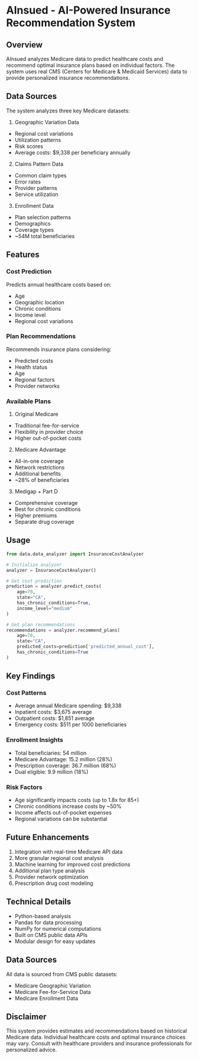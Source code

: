 # AInsued - AI-Powered Insurance Recommendation System

## Overview
AInsued analyzes Medicare data to predict healthcare costs and recommend optimal insurance plans based on individual factors. The system uses real CMS (Centers for Medicare & Medicaid Services) data to provide personalized insurance recommendations.

## Data Sources
The system analyzes three key Medicare datasets:

1. Geographic Variation Data
- Regional cost variations
- Utilization patterns
- Risk scores
- Average costs: $9,338 per beneficiary annually

2. Claims Pattern Data
- Common claim types
- Error rates
- Provider patterns
- Service utilization

3. Enrollment Data
- Plan selection patterns
- Demographics
- Coverage types
- ~54M total beneficiaries

## Features

### Cost Prediction
Predicts annual healthcare costs based on:
- Age
- Geographic location
- Chronic conditions
- Income level
- Regional cost variations

### Plan Recommendations
Recommends insurance plans considering:
- Predicted costs
- Health status
- Age
- Regional factors
- Provider networks

### Available Plans
1. Original Medicare
- Traditional fee-for-service
- Flexibility in provider choice
- Higher out-of-pocket costs

2. Medicare Advantage
- All-in-one coverage
- Network restrictions
- Additional benefits
- ~28% of beneficiaries

3. Medigap + Part D
- Comprehensive coverage
- Best for chronic conditions
- Higher premiums
- Separate drug coverage

## Usage

```python
from data.data_analyzer import InsuranceCostAnalyzer

# Initialize analyzer
analyzer = InsuranceCostAnalyzer()

# Get cost prediction
prediction = analyzer.predict_costs(
    age=70,
    state="CA",
    has_chronic_conditions=True,
    income_level="medium"
)

# Get plan recommendations
recommendations = analyzer.recommend_plans(
    age=70,
    state="CA",
    predicted_costs=prediction['predicted_annual_cost'],
    has_chronic_conditions=True
)
```

## Key Findings

### Cost Patterns
- Average annual Medicare spending: $9,338
- Inpatient costs: $3,675 average
- Outpatient costs: $1,851 average
- Emergency costs: $511 per 1000 beneficiaries

### Enrollment Insights
- Total beneficiaries: 54 million
- Medicare Advantage: 15.2 million (28%)
- Prescription coverage: 36.7 million (68%)
- Dual eligible: 9.9 million (18%)

### Risk Factors
- Age significantly impacts costs (up to 1.8x for 85+)
- Chronic conditions increase costs by ~50%
- Income affects out-of-pocket expenses
- Regional variations can be substantial

## Future Enhancements
1. Integration with real-time Medicare API data
2. More granular regional cost analysis
3. Machine learning for improved cost predictions
4. Additional plan type analysis
5. Provider network optimization
6. Prescription drug cost modeling

## Technical Details
- Python-based analysis
- Pandas for data processing
- NumPy for numerical computations
- Built on CMS public data APIs
- Modular design for easy updates

## Data Sources
All data is sourced from CMS public datasets:
- Medicare Geographic Variation
- Medicare Fee-for-Service Data
- Medicare Enrollment Data

## Disclaimer
This system provides estimates and recommendations based on historical Medicare data. Individual healthcare costs and optimal insurance choices may vary. Consult with healthcare providers and insurance professionals for personalized advice.
